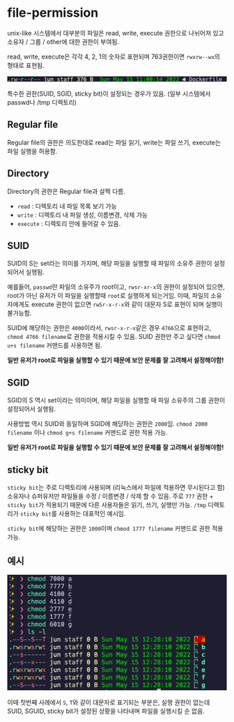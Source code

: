 # file-permission

unix-like 시스템에서 대부분의 파일은 read, write, execute 권한으로 나뉘어져 있고 소유자 / 그룹 / other에 대한 권한이 부여됨.

read, write, execute은 각각 4, 2, 1의 숫자로 표현되며 763권한이면 `rwxrw--wx`의 형태로 표현됨.

![general-file-permission](/image/general-file-permission.png)

특수한 권한(SUID, SGID, sticky bit)이 설정되는 경우가 있음. (일부 시스템에서 passwd나 /tmp 디렉토리)

## Regular file

Regular file의 권한은 의도한대로 read는 파일 읽기, write는 파일 쓰기, execute는 파일 실행을 허용함.

## Directory

Directory의 권한은 Regular file과 살짝 다름.

- `read` : 디렉토리 내 파일 목록 보기 가능
- `write` : 디렉토리 내 파일 생성, 이름변경, 삭제 가능
- `execute` : 디렉토리 안에 들어갈 수 있음.

## SUID

SUID의 S는 set라는 의미를 가지며, 해당 파일을 실행할 때 파일의 소유주 권한이 설정되어서 실행됨.

예를들어, `passwd`란 파일의 소유주가 root이고, `rwsr-xr-x`의 권한이 설정되어 있으면, root가 아닌 유저가 이 파일을 실행할때 `root`로 실행하게 되는거임. 이때, 파일의 소유자에게도 execute 권한이 없으면 `rwSr-x-r-x`와 같이 대문자 S로 표현이 되며 실행이 불가능함.

SUID에 해당하는 권한은 `4000`이라서, `rwsr-x-r-x`같은 경우 `4766`으로 표현하고, `chmod 4766 filename`로 권한을 적용시킬 수 있음. SUID 권한만 주고 싶다면 `chmod u+s filename` 커맨드를 사용하면 됨.

**일반 유저가 root로 파일을 실행할 수 있기 때문에 보안 문제를 잘 고려해서 설정해야함!**

## SGID

SGID의 S 역시 set이라는 의미이며, 해당 파일을 실행할 때 파일 소유주의 그룹 권한이 설정되어서 실행됨.

사용방법 역시 SUID와 동일하며 SGID에 해당하는 권한은 `2000`임. `chmod 2000 filename` 이나 `chmod g+s filename` 커맨드로 권한 적용 가능.

**일반 유저가 root로 파일을 실행할 수 있기 때문에 보안 문제를 잘 고려해서 설정해야함!**

## sticky bit

`sticky bit`는 주로 디렉토리에 사용되며 (리눅스에서 파일에 적용하면 무시된다고 함) 소유자나 슈퍼유저만 파일들을 수정 / 이름변경 / 삭제 할 수 있음. 주로 `777` 권한 + `sticky bit`가 적용되기 때문에 다른 사용자들은 읽기, 쓰기, 실행만 가능. `/tmp` 디렉토리가 `sticky bit`를 사용하는 대표적인 예시임.

`sticky bit`에 해당하는 권한은 `1000`이며 `chmod 1777 filename` 커맨드로 권한 적용 가능.

## 예시

![special-file-permission](/image/special-file-permission.png)

이때 첫번째 사례에서 `S`, `T`와 같이 대문자로 표기되는 부분은, 실행 권한이 없는데 SUID, SGUID, sticky bit가 설정된 상황을 나타내며 파일을 실행시킬 순 없음.
